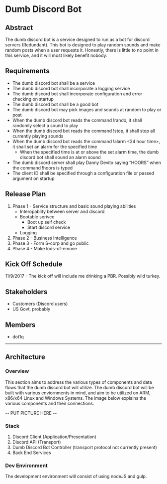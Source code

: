 # Dumb Discord Bot

## Abstract
The dumb discord bot is a service designed to run as a bot for discord servers (Redundant). This bot is designed to play random sounds and make random posts when a user requests it. Honestly, there is little to no point in this service, and it will most likely benefit nobody. 

 ## Requirements
*	The dumb discord bot shall be a service
*	The dumb discord bot shall incorporate a logging service
*	The dumb discord bot shall incorporate configuration and error checking on startup
*	The dumb discord bot shall be a good bot
*	The dumb discord bot may pick images and sounds at random to play or post
*	When the dumb discord bot reads the command !rando, it shall randomly select a sound to play
*	When the dumb discord bot reads the command !stop, it shall stop all currently playing sounds
*	When the dumb discord bot reads the command !alarm <24 hour time>, it shall set an alarm for the specified time
    *	When the specified time is at or above the set alarm time, the dumb discord bot shall sound an alarm sound
*	The dumb discord server shall play Danny Devito saying “HOORS” when the command !hoors is typed
*	The client ID shall be specified through a configuration file or passed argument on startup

## Release Plan
1. Phase 1 - Service structure and basic sound playing abilities
    * Interopablity between server and discord
    * Bootable serivce
        * Boot up self check
        * Start discord service
    * Logging
2. Phase 2 - Business Intelligence 
3. Phase 3 - Form S-corp and go public
4. Phase 4 - Make lods-of-emone

## Kick Off Schedule
11/9/2017 - The kick off will include me drinking a PBR. Possibly wild turkey. 

## Stakeholders 
* Customers (Discord users)
* US Govt, probably

## Members
* dot1q

- - - -

## Architecture

### Overview
This section aims to address the various types of components and data flows that the dumb discord bot will utilize. The dumb discord bot will be built with various enviornments in mind, and aim to be utilized on ARM, x86/x64 Linux and Windows Systems. The image below explains the various components and their connections. 

-- PUT PICTURE HERE --

### Stack
1. Discord Client (Application/Presentation)
2. Discord API (Transport)
3. Dumb Discord Bot Controller (transport protocol not currently present)
4. Back End Services

### Dev Environment
The development environment will consist of using nodeJS and gulp.



